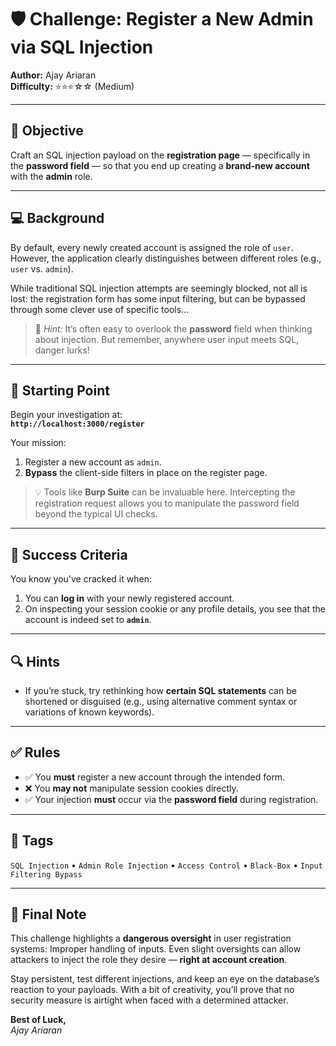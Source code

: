 # 🛡️ Challenge: Register a New Admin via SQL Injection  
**Author:** Ajay Ariaran  
**Difficulty:** ⭐⭐⭐☆☆ (Medium)

---

## 🎯 Objective

Craft an SQL injection payload on the **registration page** — specifically in the **password field** — so that you end up creating a **brand-new account** with the **admin** role.

---

## 💻 Background

By default, every newly created account is assigned the role of `user`. However, the application clearly distinguishes between different roles (e.g., `user` vs. `admin`).  

While traditional SQL injection attempts are seemingly blocked, not all is lost: the registration form has some input filtering, but can be bypassed through some clever use of specific tools...

> 🧠 *Hint:* It’s often easy to overlook the **password** field when thinking about injection. But remember, anywhere user input meets SQL, danger lurks!

---

## 📍 Starting Point

Begin your investigation at:  
**`http://localhost:3000/register`**

Your mission:  
1. Register a new account as `admin`.  
2. **Bypass** the client-side filters in place on the register page.  

> 💡 Tools like **Burp Suite** can be invaluable here. Intercepting the registration request allows you to manipulate the password field beyond the typical UI checks.

---

## 🧪 Success Criteria

You know you've cracked it when:  
1. You can **log in** with your newly registered account.  
2. On inspecting your session cookie or any profile details, you see that the account is indeed set to **`admin`**.

---

## 🔍 Hints

- If you’re stuck, try rethinking how **certain SQL statements** can be shortened or disguised (e.g., using alternative comment syntax or variations of known keywords).  

---

## ✅ Rules

- ✅ You **must** register a new account through the intended form.  
- ❌ You **may not** manipulate session cookies directly.  
- ✅ Your injection **must** occur via the **password field** during registration.

---

## 🏁 Tags

`SQL Injection` • `Admin Role Injection` • `Access Control` • `Black-Box` • `Input Filtering Bypass`

---

## 🧠 Final Note

This challenge highlights a **dangerous oversight** in user registration systems: Improper handling of inputs. Even slight oversights can allow attackers to inject the role they desire — **right at account creation**.

Stay persistent, test different injections, and keep an eye on the database’s reaction to your payloads. With a bit of creativity, you’ll prove that no security measure is airtight when faced with a determined attacker.

**Best of Luck,**  
*Ajay Ariaran*
